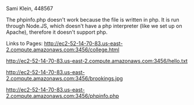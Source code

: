 Sami Klein, 448567

The  phpinfo.php doesn't work because the file is written in php. It is run through Node.JS, which doesn't have a php interpreter (like we set up on Apache), therefore it doesn't support php. 


Links to Pages:
http://ec2-52-14-70-83.us-east-2.compute.amazonaws.com:3456/college.html

http://ec2-52-14-70-83.us-east-2.compute.amazonaws.com:3456/hello.txt

http://ec2-52-14-70-83.us-east-2.compute.amazonaws.com:3456/brookings.jpg

http://ec2-52-14-70-83.us-east-2.compute.amazonaws.com:3456/phpinfo.php